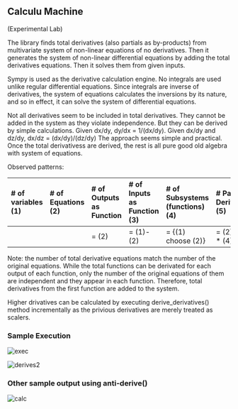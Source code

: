 ## Calculu Machine

(Experimental Lab)

The library finds total derivatives (also partials as by-products) from multivariate system of non-linear equations of no derivatives.  Then it generates the system of non-linear differential equations by adding the total derivatives equations.  Then it solves them from given inputs.

Sympy is used as the derivative calculation engine.  No integrals are used unlike regular differential equations.  Since integrals are inverse of derivatives, the system of equations calculates the inversions by its nature, and so in effect, it can solve the system of differential equations.

Not all derivatives seem to be included in total derivatives.  They cannot be added in the system as they violate independence.  But they can be derived by simple calculations.  Given dx/dy, dy/dx = 1/(dx/dy).  Given dx/dy and dz/dy, dx/dz = (dx/dy)/(dz/dy)  The approach seems simple and practical.  Once the total derivativess are derived, the rest is all pure good old algebra with system of equations.

Observed patterns:

| # of variables (1) | # of Equations (2)|  # of Outputs as Function | # of Inputs as Function (3) | # of Subsystems (functions) (4)| # Partial Derivatives (5)| # Total Derivatives (6)|
|:----------|:----------|:----------|:----------|:----------|:----------|:----------|
| |  | = (2) | = (1)-(2) | = {(1) choose (2)} |  = (2) * (3) * (4) | = (2)|

Note: the number of total derivative equations match the number of the original equations.  While the total functions can be derivated for each output of each function, only the number of the original equations of them are independent and they appear in each function.  Therefore, total derivatives from the first function are added to the system.

Higher drivatives can be calculated by executing derive_derivatives() method incrementally as the privious derivatives are merely treated as scalers.


### Sample Execution

![exec](https://github.com/tomkob9999/calculu_machine/assets/96751911/252fb176-20f3-4132-bfc7-cec9865c1c2c)

![derives2](https://github.com/tomkob9999/calculu_machine/assets/96751911/6faa20e1-5957-41f7-96ec-1a659e70f7fe)


### Other sample output using anti-derive()


![calc](https://github.com/tomkob9999/calculu_machine/assets/96751911/3ecbe9c5-5394-4bf9-adc4-5a1878f2ef19)





